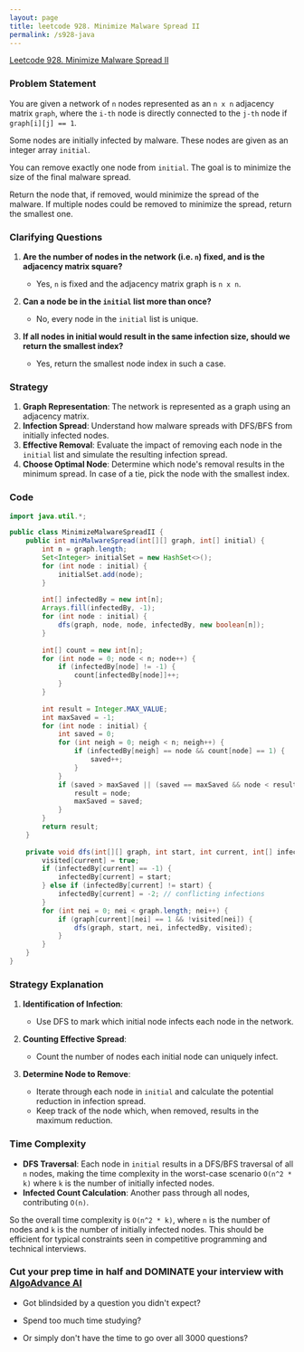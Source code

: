 ```yaml
---
layout: page
title: leetcode 928. Minimize Malware Spread II
permalink: /s928-java
---
```

[Leetcode 928. Minimize Malware Spread II](https://algoadvance.github.io/algoadvance/l928)
### Problem Statement

You are given a network of `n` nodes represented as an `n x n` adjacency matrix `graph`, where the `i-th` node is directly connected to the `j-th` node if `graph[i][j] == 1`.

Some nodes are initially infected by malware. These nodes are given as an integer array `initial`.

You can remove exactly one node from `initial`. The goal is to minimize the size of the final malware spread. 

Return the node that, if removed, would minimize the spread of the malware. If multiple nodes could be removed to minimize the spread, return the smallest one.

### Clarifying Questions

1. **Are the number of nodes in the network (i.e. `n`) fixed, and is the adjacency matrix square?**
   - Yes, `n` is fixed and the adjacency matrix graph is `n x n`.

2. **Can a node be in the `initial` list more than once?**
   - No, every node in the `initial` list is unique.

3. **If all nodes in initial would result in the same infection size, should we return the smallest index?**
   - Yes, return the smallest node index in such a case.

### Strategy

1. **Graph Representation**: The network is represented as a graph using an adjacency matrix.
2. **Infection Spread**: Understand how malware spreads with DFS/BFS from initially infected nodes.
3. **Effective Removal**: Evaluate the impact of removing each node in the `initial` list and simulate the resulting infection spread.
4. **Choose Optimal Node**: Determine which node's removal results in the minimum spread. In case of a tie, pick the node with the smallest index.

### Code

```java
import java.util.*;

public class MinimizeMalwareSpreadII {
    public int minMalwareSpread(int[][] graph, int[] initial) {
        int n = graph.length;
        Set<Integer> initialSet = new HashSet<>();
        for (int node : initial) {
            initialSet.add(node);
        }
        
        int[] infectedBy = new int[n];
        Arrays.fill(infectedBy, -1);
        for (int node : initial) {
            dfs(graph, node, node, infectedBy, new boolean[n]);
        }
        
        int[] count = new int[n];
        for (int node = 0; node < n; node++) {
            if (infectedBy[node] != -1) {
                count[infectedBy[node]]++;
            }
        }
        
        int result = Integer.MAX_VALUE;
        int maxSaved = -1;
        for (int node : initial) {
            int saved = 0;
            for (int neigh = 0; neigh < n; neigh++) {
                if (infectedBy[neigh] == node && count[node] == 1) {
                    saved++;
                }
            }
            if (saved > maxSaved || (saved == maxSaved && node < result)) {
                result = node;
                maxSaved = saved;
            }
        }
        return result;
    }
    
    private void dfs(int[][] graph, int start, int current, int[] infectedBy, boolean[] visited) {
        visited[current] = true;
        if (infectedBy[current] == -1) {
            infectedBy[current] = start;
        } else if (infectedBy[current] != start) {
            infectedBy[current] = -2; // conflicting infections
        }
        for (int nei = 0; nei < graph.length; nei++) {
            if (graph[current][nei] == 1 && !visited[nei]) {
                dfs(graph, start, nei, infectedBy, visited);
            }
        }
    }
}
```

### Strategy Explanation

1. **Identification of Infection**:
   - Use DFS to mark which initial node infects each node in the network.
   
2. **Counting Effective Spread**:
   - Count the number of nodes each initial node can uniquely infect.
   
3. **Determine Node to Remove**:
   - Iterate through each node in `initial` and calculate the potential reduction in infection spread.
   - Keep track of the node which, when removed, results in the maximum reduction.

### Time Complexity

- **DFS Traversal**: Each node in `initial` results in a DFS/BFS traversal of all `n` nodes, making the time complexity in the worst-case scenario `O(n^2 * k)` where `k` is the number of initially infected nodes.
- **Infected Count Calculation**: Another pass through all nodes, contributing `O(n)`.

So the overall time complexity is `O(n^2 * k)`, where `n` is the number of nodes and `k` is the number of initially infected nodes. This should be efficient for typical constraints seen in competitive programming and technical interviews.


### Cut your prep time in half and DOMINATE your interview with [AlgoAdvance AI](https://algoAdvance.com)

- Got blindsided by a question you didn't expect?

- Spend too much time studying?

- Or simply don't have the time to go over all 3000 questions?

